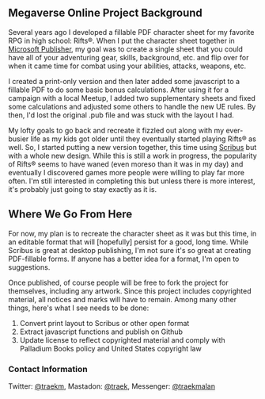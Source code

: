 ## Megaverse Online Project Background

Several years ago I developed a fillable PDF character sheet for my favorite RPG in high school: Rifts&reg;. When I put the character sheet together in [Microsoft Publisher](https://www.microsoft.com/en-us/microsoft-365/publisher), my goal was to create a single sheet that you could have all of your adventuring gear, skills, background, etc. and flip over for when it came time for combat using your abilities, attacks, weapons, etc.

I created a print-only version and then later added some javascript to a fillable PDF to do some basic bonus calculations. After using it for a campaign with a local Meetup, I added two supplementary sheets and fixed some calculations and adjusted some others to handle the new UE rules. By then, I'd lost the original .pub file and was stuck with the layout I had.

My lofty goals to go back and recreate it fizzled out along with my ever-busier life as my kids got older until they eventually started playing Rifts&reg; as well. So, I started putting a new version together, this time using [Scribus](https://www.scribus.net/) but with a whole new design. While this is still a work in progress, the popularity of Rifts&reg; seems to have waned (even moreso than it was in my day) and eventually I discovered games more people were willing to play far more often. I'm still interested in completing this but unless there is more interest, it's probably just going to stay exactly as it is.

## Where We Go From Here

For now, my plan is to recreate the character sheet as it was but this time, in an editable format that will [hopefully] persist for a good, long time. While Scribus is great at desktop publishing, I'm not sure it's so great at creating PDF-fillable forms. If anyone has a better idea for a format, I'm open to suggestions.

Once published, of course people will be free to fork the project for themselves, including any artwork. Since this project includes copyrighted material, all notices and marks will have to remain. Among many other things, here's what I see needs to be done:

1. Convert print layout to Scribus or other open format
2. Extract javascript functions and publish on Github
3. Update license to reflect copyrighted material and comply with Palladium Books policy and United States copyright law

### Contact Information

Twitter: [@traekm](https://twitter.com/traekm), Mastadon: [@traek](https://mastodon.social/@traek), Messenger: [@traekmalan](https://m.me/traekmalan)